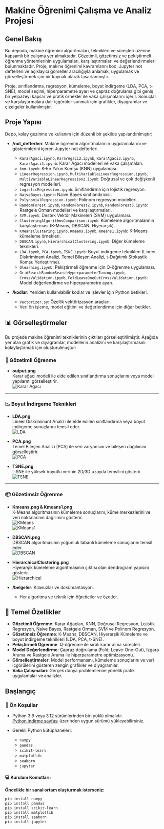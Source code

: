 # Makine Öğrenimi Çalışma ve Analiz Projesi

## Genel Bakış
Bu depoda, makine öğrenimi algoritmaları, teknikleri ve süreçleri üzerine kapsamlı bir çalışma yer almaktadır. Gözetimli, gözetimsiz ve pekiştirmeli öğrenme yöntemlerinin uygulamaları, karşılaştırmaları ve değerlendirmeleri bulunmaktadır. Proje, makine öğrenimi kavramlarını kod, Jupyter not defterleri ve açıklayıcı görseller aracılığıyla anlamak, uygulamak ve görselleştirmek için bir kaynak olarak tasarlanmıştır.

Proje, sınıflandırma, regresyon, kümeleme, boyut indirgeme (LDA, PCA, t-SNE), model seçimi, hiperparametre ayarı ve çapraz doğrulama gibi geniş bir yelpazeyi kapsar ve pratik örnekler ile vaka çalışmalarını içerir. Sonuçlar ve karşılaştırmalara dair içgörüler sunmak için grafikler, diyagramlar ve çizelgeler kullanılmıştır.

## Proje Yapısı
Depo, kolay gezinme ve kullanım için düzenli bir şekilde yapılandırılmıştır:

- **/not_defterleri**: Makine öğrenimi algoritmalarının uygulamalarını ve gösterimlerini içeren Jupyter not defterleri.
  - `KararAgaci.ipynb`, `KararAgaci2.ipynb`, `KararAgaci3.ipynb`, `KararAgaci4.ipynb`: Karar Ağacı modelleri ve vaka çalışmaları.
  - `knn.ipynb`: K-En Yakın Komşu (KNN) uygulaması.
  - `LinearRegression.ipynb`, `MultiVariableLinearRegression.ipynb`, `MultiVariableLinearRegression2.ipynb`: Doğrusal ve çok değişkenli regresyon modelleri.
  - `LogisticRegression.ipynb`: Sınıflandırma için lojistik regresyon.
  - `NaiveBayes.ipynb`: Naive Bayes sınıflandırıcısı.
  - `PolynomialRegression.ipynb`: Polinom regresyon modelleri.
  - `RandomForest.ipynb`, `RandomForest2.ipynb`, `RandomForest3.ipynb`: Rastgele Orman modelleri ve karşılaştırmaları.
  - `SVM.ipynb`: Destek Vektör Makineleri (SVM) uygulaması.
  - `ClusteringAlgorithmsComparison.ipynb`: Kümeleme algoritmalarının karşılaştırması (K-Means, DBSCAN, Hiyerarşik).
  - `KMeansClustering.ipynb`, `Kmeans.ipynb`, `Kmeans1.ipynb`: K-Means kümeleme örnekleri.
  - `DBSCAN.ipynb`, `HierarchicalClustering.ipynb`: Diğer kümeleme teknikleri.
  - `LDA.ipynb`, `PCA.ipynb`, `TSNE.ipynb`: Boyut indirgeme teknikleri (Lineer Diskriminant Analizi, Temel Bileşen Analizi, t-Dağıtımlı Stokastik Komşu Yerleştirme).
  - `Qlearning.ipynb`: Pekiştirmeli öğrenme için Q-öğrenme uygulaması.
  - `GridSearchRandomSearchHyperparameterTuning.ipynb`, `CrossValidation.ipynb`, `FoldLeaveOneOutCrossValidation.ipynb`: Model değerlendirme ve hiperparametre ayarı.

- **/kodlar**: Yeniden kullanılabilir kodlar ve işlevler için Python betikleri.
  - `Vectorizer.py`: Özellik vektörizasyon araçları.
  - Veri ön işleme, model eğitimi ve değerlendirme için diğer betikler.

## 📊 Görselleştirmeler

Bu projede makine öğrenimi tekniklerinin çıktıları görselleştirilmiştir. Aşağıda yer alan grafik ve diyagramlar, modellerin analizini ve karşılaştırmasını kolaylaştırmak için oluşturulmuştur:

### 🧠 Gözetimli Öğrenme

- **output.png**  
  Karar ağacı modeli ile elde edilen sınıflandırma sonuçlarını veya model yapılarını görselleştirir.  
  ![Karar Ağacı](Gozetimli_Ogrenme/output.png)

---

### 📉 Boyut İndirgeme Teknikleri

- **LDA.png**  
  Lineer Diskriminant Analizi ile elde edilen sınıflandırma veya boyut indirgeme sonuçlarını temsil eder.  
  ![LDA](Boyut_İndirgeme/LDA.png)

- **PCA.png**  
  Temel Bileşen Analizi (PCA) ile veri varyansını ve bileşen dağılımını görselleştirir.  
  ![PCA](Boyut_İndirgeme/PCA.png)

- **TSNE.png**  
  t-SNE ile yüksek boyutlu verinin 2D/3D uzayda temsilini gösterir.  
  ![TSNE](Boyut_İndirgeme/TSNE.png)

---

### 📦 Gözetimsiz Öğrenme

- **Kmeans.png & Kmeans1.png**  
  K-Means algoritmasının kümeleme sonuçlarını, küme merkezlerini ve veri noktalarının dağılımını gösterir.  
  ![KMeans](Gozetimsiz_Ogrenme/Kmeans.png)  
  ![KMeans1](Gozetimsiz_Ogrenme/Kmeans1.png)

- **DBSCAN.png**  
  DBSCAN algoritmasının yoğunluk tabanlı kümeleme sonuçlarını temsil eder.  
  ![DBSCAN](Gozetimsiz_Ogrenme/DBSCAN.png)

- **HierarchicalClustering.png**  
  Hiyerarşik kümeleme algoritmasının çıktısı olan dendrogram yapısını gösterir.  
  ![Hierarchical](Gozetimsiz_Ogrenme/ClusteringAlgorithmsComparison.png)


- **/belgeler**: Kılavuzlar ve dokümantasyon.
  - Her algoritma ve teknik için öğreticiler ve özetler.

## 🌟 Temel Özellikler
- **Gözetimli Öğrenme**: Karar Ağaçları, KNN, Doğrusal Regresyon, Lojistik Regresyon, Naive Bayes, Rastgele Orman, SVM ve Polinom Regresyon.
- **Gözetimsiz Öğrenme**: K-Means, DBSCAN, Hiyerarşik Kümeleme ve boyut indirgeme teknikleri (LDA, PCA, t-SNE).
- **Pekiştirmeli Öğrenme**: Q-öğrenme ile sıralı karar alma süreçleri.
- **Model Değerlendirme**: Çapraz doğrulama (Fold, Leave-One-Out), Izgara Arama ve Rastgele Arama ile hiperparametre optimizasyonu.
- **Görselleştirmeler**: Model performansını, kümeleme sonuçlarını ve veri içgörülerini gösteren zengin grafikler ve diyagramlar.
- **Vaka Çalışmaları**: Gerçek dünya problemlerine yönelik pratik uygulamalar ve analizler.

## Başlangıç

### 📌 Ön Koşullar

- Python 3.9 veya 3.12 sürümlerinden biri yüklü olmalıdır.  
  [Python indirme sayfası](https://www.python.org/downloads/) üzerinden uygun sürümü yükleyebilirsiniz.

- Gerekli Python kütüphaneleri:
  - `numpy`
  - `pandas`
  - `scikit-learn`
  - `matplotlib`
  - `seaborn`
  - `jupyter`

#### 💻 Kurulum Komutları:

**Öncelikle bir sanal ortam oluşturmak isterseniz:**
```bash
pip install numpy
pip install pandas
pip install scikit-learn
pip install matplotlib
pip install seaborn
pip install jupyter


